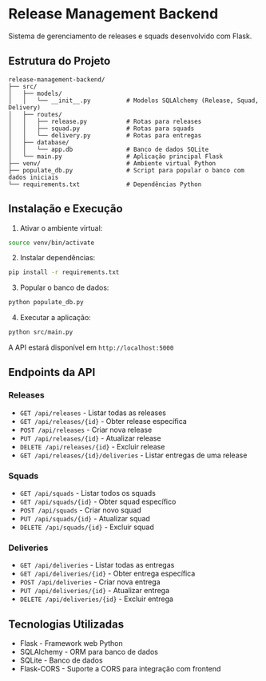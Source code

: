 # Release Management Backend

Sistema de gerenciamento de releases e squads desenvolvido com Flask.

## Estrutura do Projeto

```
release-management-backend/
├── src/
│   ├── models/
│   │   └── __init__.py          # Modelos SQLAlchemy (Release, Squad, Delivery)
│   ├── routes/
│   │   ├── release.py           # Rotas para releases
│   │   ├── squad.py             # Rotas para squads
│   │   └── delivery.py          # Rotas para entregas
│   ├── database/
│   │   └── app.db               # Banco de dados SQLite
│   └── main.py                  # Aplicação principal Flask
├── venv/                        # Ambiente virtual Python
├── populate_db.py               # Script para popular o banco com dados iniciais
└── requirements.txt             # Dependências Python
```

## Instalação e Execução

1. Ativar o ambiente virtual:
```bash
source venv/bin/activate
```

2. Instalar dependências:
```bash
pip install -r requirements.txt
```

3. Popular o banco de dados:
```bash
python populate_db.py
```

4. Executar a aplicação:
```bash
python src/main.py
```

A API estará disponível em `http://localhost:5000`

## Endpoints da API

### Releases
- `GET /api/releases` - Listar todas as releases
- `GET /api/releases/{id}` - Obter release específica
- `POST /api/releases` - Criar nova release
- `PUT /api/releases/{id}` - Atualizar release
- `DELETE /api/releases/{id}` - Excluir release
- `GET /api/releases/{id}/deliveries` - Listar entregas de uma release

### Squads
- `GET /api/squads` - Listar todos os squads
- `GET /api/squads/{id}` - Obter squad específico
- `POST /api/squads` - Criar novo squad
- `PUT /api/squads/{id}` - Atualizar squad
- `DELETE /api/squads/{id}` - Excluir squad

### Deliveries
- `GET /api/deliveries` - Listar todas as entregas
- `GET /api/deliveries/{id}` - Obter entrega específica
- `POST /api/deliveries` - Criar nova entrega
- `PUT /api/deliveries/{id}` - Atualizar entrega
- `DELETE /api/deliveries/{id}` - Excluir entrega

## Tecnologias Utilizadas

- Flask - Framework web Python
- SQLAlchemy - ORM para banco de dados
- SQLite - Banco de dados
- Flask-CORS - Suporte a CORS para integração com frontend

